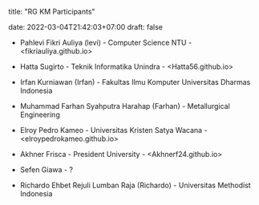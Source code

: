 
title: "RG KM Participants"

date: 2022-03-04T21:42:03+07:00
draft: false


- Pahlevi Fikri Auliya (levi) - Computer Science NTU - <fikriauliya.github.io>

- Hatta Sugirto - Teknik Informatika Unindra - <Hatta56.github.io>
- Irfan Kurniawan (Irfan) - Fakultas Ilmu Komputer Universitas Dharmas Indonesia
- Muhammad Farhan Syahputra Harahap (Farhan) - Metallurgical Engineering
- Elroy Pedro Kameo - Universitas Kristen Satya Wacana - <elroypedrokameo.github.io>
- Akhner Frisca - President University - <Akhnerf24.github.io>
- Sefen Giawa - ?
- Richardo Ehbet Rejuli Lumban Raja (Richardo) - Universitas Methodist Indonesia

